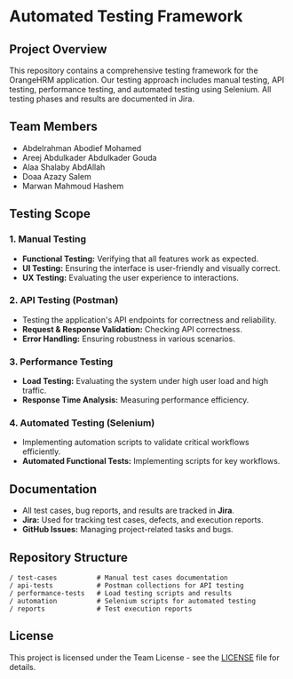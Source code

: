 # Automated Testing Framework

## Project Overview
This repository contains a comprehensive testing framework for the OrangeHRM application. Our testing approach includes manual testing, API testing, performance testing, and automated testing using Selenium. All testing phases and results are documented in Jira.

## Team Members
- Abdelrahman Abodief Mohamed  
- Areej Abdulkader Abdulkader Gouda  
- Alaa Shalaby AbdAllah  
- Doaa Azazy Salem  
- Marwan Mahmoud Hashem  

## Testing Scope

### 1. Manual Testing
- **Functional Testing:** Verifying that all features work as expected.
- **UI Testing:** Ensuring the interface is user-friendly and visually correct.
- **UX Testing:** Evaluating the user experience to interactions.

### 2. API Testing (Postman)
- Testing the application's API endpoints for correctness and reliability.
- **Request & Response Validation:** Checking API correctness.
- **Error Handling:** Ensuring robustness in various scenarios.

### 3. Performance Testing
- **Load Testing:** Evaluating the system under high user load and high traffic.
- **Response Time Analysis:** Measuring performance efficiency.

### 4. Automated Testing (Selenium)
- Implementing automation scripts to validate critical workflows efficiently.
- **Automated Functional Tests:** Implementing scripts for key workflows.

## Documentation
- All test cases, bug reports, and results are tracked in **Jira**.
- **Jira:** Used for tracking test cases, defects, and execution reports.
- **GitHub Issues:** Managing project-related tasks and bugs.

## Repository Structure
```
/ test-cases          # Manual test cases documentation
/ api-tests           # Postman collections for API testing
/ performance-tests   # Load testing scripts and results
/ automation          # Selenium scripts for automated testing
/ reports             # Test execution reports
```

## License
This project is licensed under the Team License - see the [LICENSE](LICENSE) file for details.

